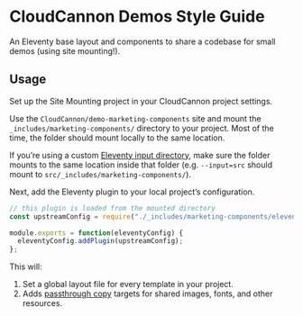 # CloudCannon Demos Style Guide

An Eleventy base layout and components to share a codebase for small demos (using site mounting!).

## Usage

Set up the Site Mounting project in your CloudCannon project settings.

Use the `CloudCannon/demo-marketing-components` site and mount the `_includes/marketing-components/` directory to your project. Most of the time, the folder should mount locally to the same location.

If you’re using a custom [Eleventy input directory](https://www.11ty.dev/docs/config/#input-directory), make sure the folder mounts to the same location inside that folder (e.g. `--input=src` should mount to `src/_includes/marketing-components/`).

Next, add the Eleventy plugin to your local project’s configuration.

```js
// this plugin is loaded from the mounted directory
const upstreamConfig = require("./_includes/marketing-components/eleventySharedConfig.js");

module.exports = function(eleventyConfig) {
  eleventyConfig.addPlugin(upstreamConfig);
};
```

This will:

1. Set a global layout file for every template in your project.
2. Adds [passthrough copy](https://www.11ty.dev/docs/copy/) targets for shared images, fonts, and other resources.
